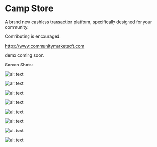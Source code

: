 # Camp Store

A brand new cashless transaction platform, specifically designed for your community.

Contributing is encouraged.

https://www.communitymarketsoft.com

demo coming soon.

Screen Shots:

![alt text](https://github.com/sw1pe/Community-Marketsoft/blob/master/Screen%20Shots/1.PNG)

![alt text](https://github.com/sw1pe/Community-Marketsoft/blob/master/Screen%20Shots/2.PNG)

![alt text](https://github.com/sw1pe/Community-Marketsoft/blob/master/Screen%20Shots/3.PNG)

![alt text](https://github.com/sw1pe/Community-Marketsoft/blob/master/Screen%20Shots/4.PNG)

![alt text](https://github.com/sw1pe/Community-Marketsoft/blob/master/Screen%20Shots/5.PNG)

![alt text](https://github.com/sw1pe/Community-Marketsoft/blob/master/Screen%20Shots/6.PNG)

![alt text](https://github.com/sw1pe/Community-Marketsoft/blob/master/Screen%20Shots/7.PNG)

![alt text](https://github.com/sw1pe/Community-Marketsoft/blob/master/Screen%20Shots/8.PNG)
